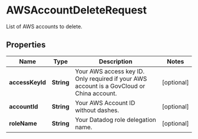 # AWSAccountDeleteRequest

List of AWS accounts to delete.

## Properties

| Name            | Type       | Description                                                                               | Notes      |
| --------------- | ---------- | ----------------------------------------------------------------------------------------- | ---------- |
| **accessKeyId** | **String** | Your AWS access key ID. Only required if your AWS account is a GovCloud or China account. | [optional] |
| **accountId**   | **String** | Your AWS Account ID without dashes.                                                       | [optional] |
| **roleName**    | **String** | Your Datadog role delegation name.                                                        | [optional] |
